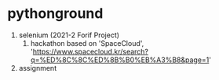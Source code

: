 # pythonground
1. selenium (2021-2 Forif Project)
    1) hackathon
        based on 'SpaceCloud', 'https://www.spacecloud.kr/search?q=%ED%8C%8C%ED%8B%B0%EB%A3%B8&page=1'
2. assignment
        
